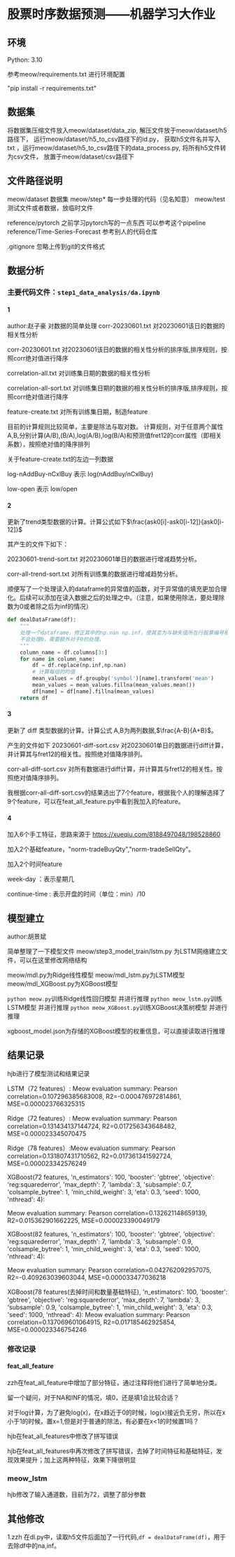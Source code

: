 # 股票时序数据预测——机器学习大作业

## 环境

Python: 3.10

参考meow/requirements.txt 进行环境配置

"pip install -r requirements.txt"

## 数据集

将数据集压缩文件放入meow/dataset/data_zip, 解压文件放于meow/dataset/h5路径下， 运行meow/dataset/h5_to_csv路径下的id.py， 获取h5文件名并写入txt ，运行meow/dataset/h5_to_csv路径下的data_process.py, 将所有h5文件转为csv文件， 放置于meow/dataset/csv路径下

## 文件路径说明

meow/dataset 数据集
meow/step* 每一步处理的代码（见名知意）
meow/test 测试文件或者数据，放临时文件

reference/pytorch 之前学习pytorch写的一点东西 可以参考这个pipeline
reference/Time-Series-Forecast 参考别人的代码仓库

.gitignore 忽略上传到git的文件格式

## 数据分析

### 主要代码文件：`step1_data_analysis/da.ipynb`

#### 1

author:赵子豪
对数据的简单处理
corr-20230601.txt 对20230601该日的数据的相关性分析

corr-20230601.txt 对20230601该日的数据的相关性分析的排序版,排序规则，按照corr绝对值进行降序

correlation-all.txt 对训练集日期的数据的相关性分析

correlation-all-sort.txt 对训练集日期的数据的相关性分析的排序版,排序规则，按照corr绝对值进行降序

feature-create.txt 对所有训练集日期，制造feature

目前的计算规则比较简单，主要是除法与取对数。
计算规则，对于任意两个属性A,B,分别计算(A/B),(B/A),log(A/B),log(B/A)和预测值fret12的corr属性（即相关系数），按照绝对值的降序排列

关于feature-create.txt的左边一列数据

log-nAddBuy-nCxlBuy   表示 log(nAddBuy/nCxlBuy)

low-open              表示 low/open

#### 2

更新了trend类型数据的计算。计算公式如下$\frac{ask0[i]-ask0[i-12]}{ask0[i-12]}$

其产生的文件下如下：

20230601-trend-sort.txt 对20230601单日的数据进行增减趋势分析。

corr-all-trend-sort.txt 对所有训练集的数据进行增减趋势分析。

顺便写了一个处理读入的dataframe的异常值的函数，对于异常值的填充更加合理化。后续可以添加在读入数据之后的处理之中。（注意，如果使用除法，要处理除数为0或者除之后为inf的情况）

```python
def dealDataFrame(df):
    """
    处理一个dataframe，修正其中的np.nan np.inf，使其变为与缺失值所在行股票编号相同的平均值。
    不会处理0，需要额外对于0的处理。
    """
    column_name = df.columns[3:]
    for name in column_name:
        df = df.replace(np.inf,np.nan)
        # 计算每组的均值
        mean_values = df.groupby('symbol')[name].transform('mean')
        mean_values = mean_values.fillna(mean_values.mean())
        df[name] = df[name].fillna(mean_values)
    return df
```

#### 3

更新了 diff 类型数据的计算。计算公式 A,B为两列数据,$\frac{A-B}{A+B}$。

产生的文件如下
20230601-diff-sort.csv 对20230601单日的数据进行diff计算，并计算其与fret12的相关性。按照绝对值降序排列。

corr-all-diff-sort.csv 对所有数据进行diff计算，并计算其与fret12的相关性。按照绝对值降序排列。

我根据corr-all-diff-sort.csv的结果选出了7个feature，根据我个人的理解选择了9个feature，可以在feat_all_feature.py中看到我加入的feature。

#### 4

加入6个手工特征，思路来源于 <https://xueqiu.com/8188497048/198528860>

加入2个基础feature，"norm-tradeBuyQty","norm-tradeSellQty"。

加入2个时间feature

week-day ：表示星期几

continue-time : 表示开盘的时间（单位：min）/10

## 模型建立

author:胡景斌

简单整理了一下模型文件
meow/step3_model_train/lstm.py 为LSTM网络建立文件，可以在这里修改网络结构

meow/mdl.py为Ridge线性模型
meow/mdl_lstm.py为LSTM模型
meow/mdl_XGBoost.py为XGBoost模型

`python meow.py`训练Ridge线性回归模型 并进行推理
`python meow_lstm.py`训练LSTM模型 并进行推理
`python meow_XGBoost.py`训练XGBoost决策树模型 并进行推理

xgboost_model.json为存储的XGBoost模型的权重信息，可以直接读取进行推理

## 结果记录

hjb进行了模型测试和结果记录

LSTM（72 features）: Meow evaluation summary: Pearson correlation=0.107296385683008, R2=-0.000476972814861, MSE=0.000023766325315

Ridge（72 features）: Meow evaluation summary: Pearson correlation=0.131434137144724, R2=0.017256343648482, MSE=0.000023345070475

Ridge（78 features）:Meow evaluation summary: Pearson correlation=0.131807431710562, R2=0.017361341592724, MSE=0.000023342576249

XGBoost(72 features, 'n_estimators': 100,
            'booster': 'gbtree',
            'objective': 'reg:squarederror',
            'max_depth': 7,
            'lambda': 3,
            'subsample': 0.7,
            'colsample_bytree': 1,
            'min_child_weight': 3,
            'eta': 0.3,
            'seed': 1000,
            'nthread': 4):

Meow evaluation summary: Pearson correlation=0.132621148659139, R2=0.015362901662225, MSE=0.000023390049179

XGBoost(82 features, 'n_estimators': 100,
            'booster': 'gbtree',
            'objective': 'reg:squarederror',
            'max_depth': 7,
            'lambda': 3,
            'subsample': 0.9,
            'colsample_bytree': 1,
            'min_child_weight': 3,
            'eta': 0.3,
            'seed': 1000,
            'nthread': 4):

Meow evaluation summary: Pearson correlation=0.042762092957075, R2=-0.409263039603044, MSE=0.000033477036218

XGBoost(78 features(去掉时间和数量基础特征), 'n_estimators': 100,
            'booster': 'gbtree',
            'objective': 'reg:squarederror',
            'max_depth': 7,
            'lambda': 3,
            'subsample': 0.9,
            'colsample_bytree': 1,
            'min_child_weight': 3,
            'eta': 0.3,
            'seed': 1000,
            'nthread': 4):
Meow evaluation summary: Pearson correlation=0.137069601064915, R2=0.017185462925854, MSE=0.000023346754246

### 修改记录

#### feat_all_feature

zzh在feat_all_feature中增加了部分特征，通过注释将他们进行了简单地分类。

留一个疑问，对于NA和INF的情况，填0，还是填1会比较合适？

对于log计算，为了避免log(x)，在x趋近于0的时候，log(x)接近负无穷，所以在x小于1的时候，置x=1,但是对于普通的除法，有必要在x<1的时候置1吗？

hjb在feat_all_features中修改了拼写错误

hjb在feat_all_features中再次修改了拼写错误，去掉了时间特征和基础特征，发现效果提升；加上这两种特征，效果下降很明显

### meow_lstm

hjb修改了输入通道数，目前为72，调整了部分参数

## 其他修改

1.zzh 在dl.py中，读取h5文件后面加了一行代码,`df = dealDataFrame(df)`，用于去除df中的na,inf。
